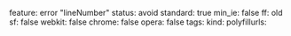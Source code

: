 feature: error "lineNumber"
status: avoid
standard: true
min_ie: false
ff: old
sf: false
webkit: false
chrome: false
opera: false
tags:
kind:
polyfillurls:

